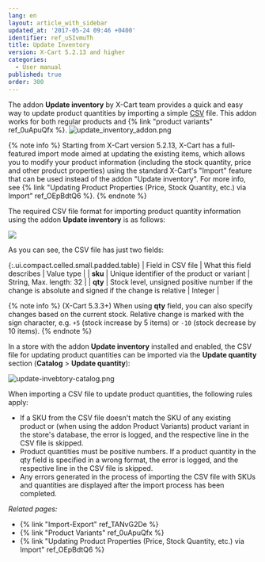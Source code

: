 ```yaml
---
lang: en
layout: article_with_sidebar
updated_at: '2017-05-24 09:46 +0400'
identifier: ref_uSIvmuTh
title: Update Inventory
version: X-Cart 5.2.13 and higher
categories:
  - User manual
published: true
order: 300
---
```


The addon **Update inventory** by X-Cart team provides a quick and easy way to update product quantities by importing a simple [CSV](https://en.wikipedia.org/wiki/Comma-separated_values) file. This addon works for both regular products and {% link "product variants" ref_0uApuQfx %}.
![update_inventory_addon.png]({{site.baseurl}}/attachments/ref_uSIvmuTh/update_inventory_addon.png)
 
{% note info %}
Starting from X-Cart version 5.2.13, X-Cart has a full-featured import mode aimed at updating the existing items, which allows you to modify your product information (including the stock quantity, price and other product properties) using the standard X-Cart's "Import" feature that can be used instead of the addon "Update inventory". For more info, see {% link "Updating Product Properties (Price, Stock Quantity, etc.) via Import" ref_OEpBdtQ6 %}.
{% endnote %}

The required CSV file format for importing product quantity information using the addon **Update inventory** is as follows:

![]({{site.baseurl}}/attachments/9306477/9438201.png)

As you can see, the CSV file has just two fields:

{:.ui.compact.celled.small.padded.table}
| Field in CSV file | What this field describes | Value type |
| **sku** | Unique identifier of the product or variant | String, Max. length: 32 |
| **qty** | Stock level, unsigned positive number if the change is absolute and signed if the change is relative | Integer |

{% note info %}
(X-Cart 5.3.3+) 
When using **qty** field, you can also specify changes based on the current stock. Relative change is marked with the sign character, e.g. `+5` (stock increase by 5 items) or `-10` (stock decrease by 10 items). 
{% endnote %}

In a store with the addon **Update inventory** installed and enabled, the CSV file for updating product quantities can be imported via the **Update quantity** section (**Catalog** > **Update quantity**):

![update-invebtory-catalog.png]({{site.baseurl}}/attachments/ref_uSIvmuTh/update-invebtory-catalog.png)

When importing a CSV file to update product quantities, the following rules apply:

*   If a SKU from the CSV file doesn't match the SKU of any existing product or (when using the addon Product Variants) product variant in the store's database, the error is logged, and the respective line in the CSV file is skipped.
*   Product quantities must be positive numbers. If a product quantity in the qty field is specified in a wrong format, the error is logged, and the respective line in the CSV file is skipped.
*   Any errors generated in the process of importing the CSV file with SKUs and quantities are displayed after the import process has been completed.

_Related pages:_

*   {% link "Import-Export" ref_TANvG2De %}
*   {% link "Product Variants" ref_0uApuQfx %}
*   {% link "Updating Product Properties (Price, Stock Quantity, etc.) via Import" ref_OEpBdtQ6 %}
